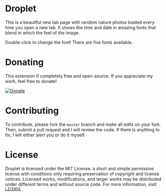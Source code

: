 # Droplet

This is a beautiful new tab page with random nature photos loaded every time you open a new tab. It shows the time and date in amazing fonts that blend in which the feel of the image.

Double-click to change the font! There are five fonts available.

# Donating

This extension if completely free and open-source. If you appreciate my work, feel free to donate!

[![Donate](https://img.shields.io/badge/donate-paypal-blue.svg)](https://www.paypal.com/cgi-bin/webscr?cmd=_donations&business=H3JFSE4USVTGQ&lc=US&item_name=Droplet&currency_code=USD&bn=PP%2dDonationsBF%3abtn_donateCC_LG%2egif%3aNonHosted)

# Contributing

To contribute, please fork the `master` branch and make all edits on your fork. Then, submit a pull request and I will review the code. If there is anything to fix, I will either alert you or do it myself.

# License

Droplet is licensed under the MIT License: a short and simple permissive license with conditions only requiring preservation of copyright and license notices. Licensed works, modifications, and larger works may be distributed under different terms and without source code. For more information, visit [`LICENSE`](https://github.com/mcparadip/Droplet/blob/master/LICENSE)

